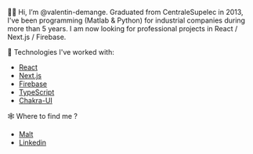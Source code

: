 👋🏼 Hi, I’m @valentin-demange. Graduated from CentraleSupelec in 2013, I've been programming (Matlab & Python) for industrial companies during more than 5 years. I am now looking for professional projects in React / Next.js / Firebase.

🚀 Technologies I've worked with:
- [React](https://reactjs.org/)
- [Next.js](https://nextjs.org/)
- [Firebase](https://firebase.google.com/)
- [TypeScript](https://www.typescriptlang.org/)
- [Chakra-UI](https://chakra-ui.com/)

🕸 Where to find me ?
- [Malt](https://www.malt.fr/profile/valentindemange)
- [Linkedin](https://www.linkedin.com/in/valentin-demange-45943462/)
